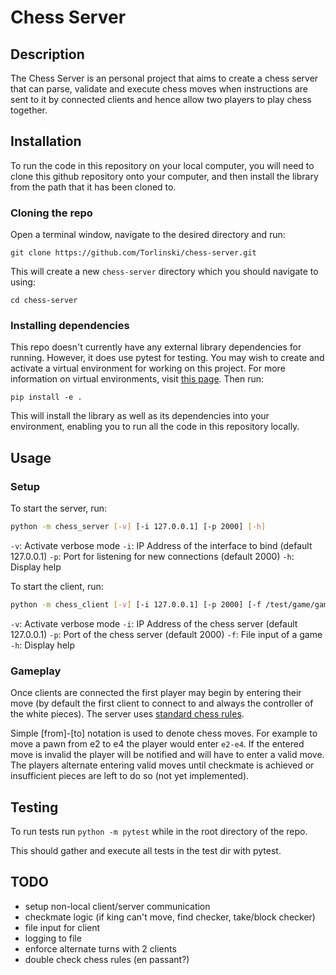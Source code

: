 # Chess Server

## Description

The Chess Server is an personal project that aims to create a chess server that can
parse, validate and execute chess moves when instructions are sent to it by connected
clients and hence allow two players to play chess together.


## Installation

To run the code in this repository on your local computer, you will need to clone this
github repository onto your computer, and then install the library from the path that
it has been cloned to.

### Cloning the repo

Open a terminal window, navigate to the desired directory and run:
```
git clone https://github.com/Torlinski/chess-server.git
```
This will create a new `chess-server` directory which you should navigate to using:
```
cd chess-server
```

### Installing dependencies
This repo doesn't currently have any external library dependencies for running.
However, it does use pytest for testing. You may wish to create and activate a virtual
environment for working on this project. For more information on virtual environments,
visit [this page](https://realpython.com/python-virtual-environments-a-primer/). Then run:
``` 
pip install -e . 
```
This will install the library as well as its dependencies into your environment, enabling
you to run all the code in this repository locally.

## Usage

### Setup
To start the server, run:
```bash
python -m chess_server [-v] [-i 127.0.0.1] [-p 2000] [-h]
```

`-v`: Activate verbose mode
`-i`: IP Address of the interface to bind (default 127.0.0.1)
`-p`: Port for listening for new connections (default 2000)
`-h`: Display help

To start the client, run:
```bash
python -m chess_client [-v] [-i 127.0.0.1] [-p 2000] [-f /test/game/game_01] [-h]
```

`-v`: Activate verbose mode
`-i`: IP Address of the chess server (default 127.0.0.1)
`-p`: Port of the chess server (default 2000)
`-f`: File input of a game
`-h`: Display help

### Gameplay

Once clients are connected the first player may begin by entering their move (by default
the first client to connect to and always the controller of the white pieces). The server
uses [standard chess rules](https://en.wikipedia.org/wiki/Rules_of_chess).

Simple [from]-[to] notation is used to denote chess moves. For example to move a pawn
from e2 to e4 the player would enter `e2-e4`. If the entered move is invalid the player
will be notified and will have to enter a valid move. The players alternate entering
valid moves until checkmate is achieved or insufficient pieces are left to do so (not yet
implemented).

## Testing

To run tests run `python -m pytest` while in the root directory of the repo.

This should gather and execute all tests in the test dir with pytest.

## TODO
* setup non-local client/server communication
* checkmate logic (if king can't move, find checker, take/block checker)
* file input for client
* logging to file
* enforce alternate turns with 2 clients
* double check chess rules (en passant?)
